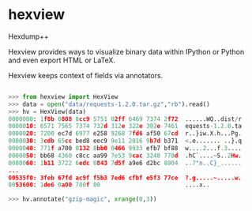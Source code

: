 # hexview

Hexdump++

Hexview provides ways to visualize binary data within IPython or Python and even export HTML or LaTeX.

Hexview keeps context of fields via annotators.


```python

>>> from hexview import HexView
>>> data = open("data/requests-1.2.0.tar.gz","rb").read()
>>> hv = HexView(data)
0000000: 1f8b 0808 8cc9 5751 02ff 6469 7374 2f72  ......WQ..dist/r
0000010: 6571 7565 7374 732d 312e 322e 302e 7461  equests-1.2.0.ta
0000020: 7200 ec7d 6977 e258 9268 7fd6 af50 67cd  r..}iw.X.h...Pg.
0000030: 3cdb 65cc bed8 eec9 9e11 2016 9b7d b371  <.e....... ..}.q
0000040: 771f a700 0132 8bb0 0466 9933 efb7 bf88  w....2...f.3....
0000050: bb68 4360 c8cc aa99 7e53 9cac 3248 778d  .hC`....~S..2Hw.
0000060: 1b11 3722 6edc 0843 7d5f a9e6 d2bc 8904  ..7"n..C}_......
...
00535f0: 3feb 67fd ac9f f5b3 7ed6 cfbf e5f3 77ce  ?.g.....~.....w.
0053600: 1de6 0a00 780f 00                        ....x..

>>> hv.annotate("gzip-magic", xrange(0,3))



```
